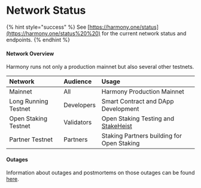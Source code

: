 # Network Status

{% hint style="success" %}
See [https://harmony.one/status](https://harmony.one/status%20%20) for the current network status and endpoints.
{% endhint %}

#### Network Overview

Harmony runs not only a production mainnet but also several other testnets.

| **Network** | **Audience** | **Usage** |
| :--- | :--- | :--- |
| Mainnet | All | Harmony Production Mainnet |
| Long Running Testnet | Developers | Smart Contract and DApp Development |
| Open Staking Testnet | Validators | Open Staking Testing and [StakeHeist](https://medium.com/harmony-one/coming-soon-on-pangaea-stake-heist-23bd201d08a7) |
| Partner Testnet | Partners | Staking Partners building for Open Staking |

#### Outages 

Information about outages and postmortems on those outages can be found [here](outages/).

